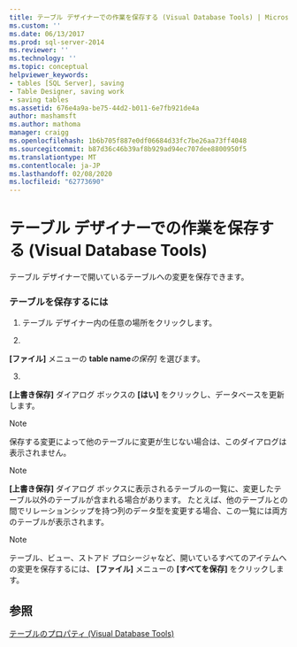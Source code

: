 ```yaml
---
title: テーブル デザイナーでの作業を保存する (Visual Database Tools) | Microsoft Docs
ms.custom: ''
ms.date: 06/13/2017
ms.prod: sql-server-2014
ms.reviewer: ''
ms.technology: ''
ms.topic: conceptual
helpviewer_keywords:
- tables [SQL Server], saving
- Table Designer, saving work
- saving tables
ms.assetid: 676e4a9a-be75-44d2-b011-6e7fb921de4a
author: mashamsft
ms.author: mathoma
manager: craigg
ms.openlocfilehash: 1b6b705f887e0df06684d33fc7be26aa73ff4048
ms.sourcegitcommit: b87d36c46b39af8b929ad94ec707dee8800950f5
ms.translationtype: MT
ms.contentlocale: ja-JP
ms.lasthandoff: 02/08/2020
ms.locfileid: "62773690"
---
```

# <a name="save-your-work-in-table-designer-visual-database-tools"></a>テーブル デザイナーでの作業を保存する (Visual Database Tools)
  テーブル デザイナーで開いているテーブルへの変更を保存できます。  
  
### <a name="to-save-a-table"></a>テーブルを保存するには  
  
1.  テーブル デザイナー内の任意の場所をクリックします。  
  
2.  
  **[ファイル]** メニューの **table name**_の保存]_ を選びます。  
  
3.  
  **[上書き保存]** ダイアログ ボックスの **[はい]** をクリックし、データベースを更新します。  
  
> [!NOTE]  
>  保存する変更によって他のテーブルに変更が生じない場合は、このダイアログは表示されません。  
  
> [!NOTE]  
>  
  **[上書き保存]** ダイアログ ボックスに表示されるテーブルの一覧に、変更したテーブル以外のテーブルが含まれる場合があります。 たとえば、他のテーブルとの間でリレーションシップを持つ列のデータ型を変更する場合、この一覧には両方のテーブルが表示されます。  
  
> [!NOTE]  
>  テーブル、ビュー、ストアド プロシージャなど、開いているすべてのアイテムへの変更を保存するには、 **[ファイル]** メニューの **[すべてを保存]** をクリックします。  
  
## <a name="see-also"></a>参照  
 [テーブルのプロパティ (Visual Database Tools)](../ssms/visual-db-tools/visual-database-tools.md)  
  
  
